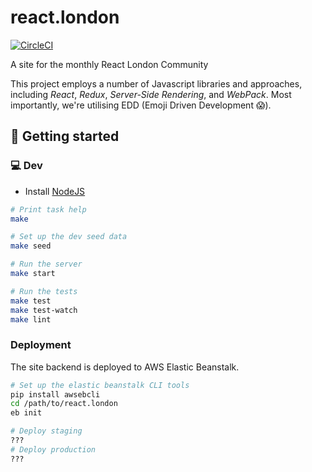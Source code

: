 react.london
============

[![CircleCI](https://circleci.com/gh/redbadger/react.london.svg?style=svg)](https://circleci.com/gh/redbadger/react.london)

A site for the monthly React London Community

This project employs a number of Javascript libraries and approaches,
including _React_, _Redux_, _Server-Side Rendering_, and _WebPack_. Most
importantly, we're utilising EDD (Emoji Driven Development 😱).

## 🏃 Getting started

### 💻 Dev

* Install [NodeJS](https://nodejs.org/en/)

```sh
# Print task help
make

# Set up the dev seed data
make seed

# Run the server
make start

# Run the tests
make test
make test-watch
make lint
```

### Deployment

The site backend is deployed to AWS Elastic Beanstalk.

```sh
# Set up the elastic beanstalk CLI tools
pip install awsebcli
cd /path/to/react.london
eb init

# Deploy staging
???
# Deploy production
???
```
